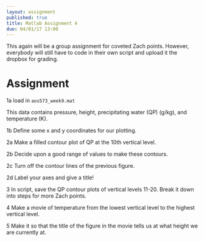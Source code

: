 ```yaml
---
layout: assignment
published: true
title: Matlab Assignment 4
due: 04/01/17 13:00
---
```


This again will be a group assignment for coveted Zach points. However, everybody will still have to code in their own script and upload it the dropbox for grading.

# Assignment

1a load in `aos573_week9.mat`

This data contains pressure, height, precipitating water (QP) (g/kg), and temperature (K).

1b Define some x and y coordinates for our plotting.

2a Make a filled contour plot of QP at the 10th vertical level. 

2b Decide upon a good range of values to make these contours.

2c Turn off the contour lines of the previous figure.

2d Label your axes and give a title!

3 In script, save the QP contour plots of vertical levels 11-20. Break it down into steps for more Zach points.

4 Make a movie of temperature from the lowest vertical level to the highest vertical level.

5 Make it so that the title of the figure in the movie tells us at what height we are currently at.
